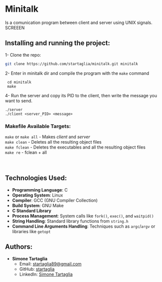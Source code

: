 # Minitalk

Is a comunication program between client and server using UNIX signals.</br>
SCREEEN
</br>

## Installing and running the project:

1- Clone the repo:
  
  ```sh
  git clone https://github.com/startaglia/minitalk.git minitalk
  ```

2- Enter in minitalk dir and compile the program with the `make` command
	
 ```
  cd minitalk
  make
 ```

4- Run the server and copy its PID to the client, then write the message you want to send.

	./server
	./client <server_PID> <message>
    
### Makefile Available Targets:  
`make` or `make all` - Makes _client_ and _server_  
`make clean` - Deletes all the resulting object files  
`make fclean` - Deletes the executables and all the resulting object files  
`make re` - fclean + all  
</br></br>

## Technologies Used:

- **Programming Language**: C
- **Operating System**: Linux
- **Compiler**: GCC (GNU Compiler Collection)
- **Build System**: GNU Make
- **C Standard Library**
- **Process Management**: System calls like `fork()`, `exec()`, and `waitpid()`
- **String Handling**: Standard library functions from `string.h`
- **Command Line Arguments Handling**: Techniques such as `argc`/`argv` or libraries like `getopt`



## Authors:

- **Simone Tartaglia**
  - Email: [startaglia89@gmail.com](mailto:startaglia89@gmail.com)
  - GitHub: [startaglia](https://github.com/startaglia)
  - LinkedIn: [Simone Tartaglia](https://www.linkedin.com/in/simone-tartaglia-134723248/)
